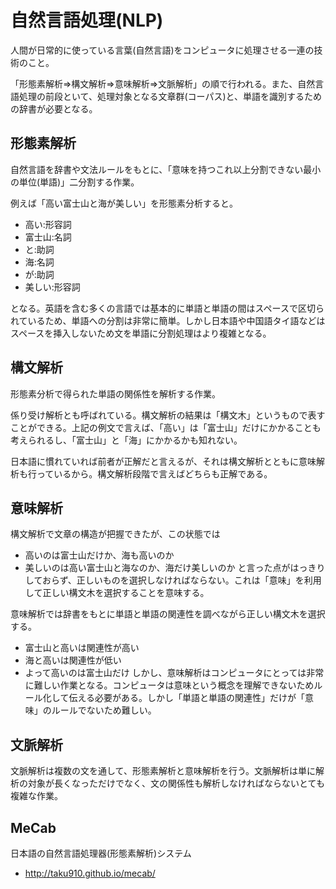 # 自然言語処理(NLP)
人間が日常的に使っている言葉(自然言語)をコンピュータに処理させる一連の技術のこと。

「形態素解析=>構文解析=>意味解析=>文脈解析」の順で行われる。また、自然言語処理の前段といて、処理対象となる文章群(コーパス)と、単語を識別するための辞書が必要となる。

## 形態素解析
自然言語を辞書や文法ルールをもとに、「意味を持つこれ以上分割できない最小の単位(単語)」二分割する作業。

例えば「高い富士山と海が美しい」を形態素分析すると。

- 高い:形容詞
- 富士山:名詞
- と:助詞
- 海:名詞
- が:助詞
- 美しい:形容詞

となる。英語を含む多くの言語では基本的に単語と単語の間はスペースで区切られているため、単語への分割は非常に簡単。しかし日本語や中国語タイ語などはスペースを挿入しないため文を単語に分割処理はより複雑となる。

## 構文解析
形態素分析で得られた単語の関係性を解析する作業。

係り受け解析とも呼ばれている。構文解析の結果は「構文木」というもので表すことができる。上記の例文で言えば、「高い」は「富士山」だけにかかることも考えられるし、「富士山」と「海」にかかるかも知れない。

日本語に慣れていれば前者が正解だと言えるが、それは構文解析とともに意味解析も行っているから。構文解析段階で言えばどちらも正解である。

## 意味解析
構文解析で文章の構造が把握できたが、この状態では
- 高いのは富士山だけか、海も高いのか
- 美しいのは高い富士山と海なのか、海だけ美しいのか
と言った点がはっきりしておらず、正しいものを選択しなければならない。これは「意味」を利用して正しい構文木を選択することを意味する。

意味解析では辞書をもとに単語と単語の関連性を調べながら正しい構文木を選択する。
- 富士山と高いは関連性が高い
- 海と高いは関連性が低い
- よって高いのは富士山だけ
しかし、意味解析はコンピュータにとっては非常に難しい作業となる。コンピュータは意味という概念を理解できないためルール化して伝える必要がある。しかし「単語と単語の関連性」だけが「意味」のルールでないため難しい。

## 文脈解析
文脈解析は複数の文を通して、形態素解析と意味解析を行う。文脈解析は単に解析の対象が長くなっただけでなく、文の関係性も解析しなければならないとても複雑な作業。

## MeCab
日本語の自然言語処理器(形態素解析)システム
- http://taku910.github.io/mecab/